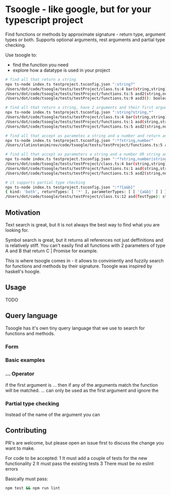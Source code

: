 # Tsoogle - like google, but for your typescript project

Find functions or methods by approximate signature - return type, argument types or both.
Supports optional arguments, rest arguments and partial type checking.

Use tsoogle to:
* find the function you need
* explore how a datatype is used in your project

```bash
# find all that return a string
npx ts-node index.ts testproject.tsconfig.json ":string?"      
/Users/dot/code/tsoogle/tests/testProject/class.ts:4 bar(string,string): string
/Users/dot/code/tsoogle/tests/testProject/functions.ts:5 asd2(string,number): string
/Users/dot/code/tsoogle/tests/testProject/functions.ts:9 asd3(): boolean | Record<string, string>

# find all that return a string, have 2 arguments and their first argument is a string
npx ts-node index.ts testproject.tsconfig.json ":string?string,*"
/Users/dot/code/tsoogle/tests/testProject/class.ts:4 bar(string,string): string
/Users/dot/code/tsoogle/tests/testProject/functions.ts:1 asd(string,string): string
/Users/dot/code/tsoogle/tests/testProject/functions.ts:5 asd2(string,number): string

# find all that accept as parametes a string and a number and return anything
npx ts-node index.ts testproject.tsconfig.json ":*?string,number"
/Users/zlatinstanimirov/code/tsoogle/tests/testProject/functions.ts:5 asd2(string,number): string

# find all that accept as parameters a string and a number OR string and return anything
npx ts-node index.ts testproject.tsconfig.json ":*?string,number|string"
/Users/dot/code/tsoogle/tests/testProject/class.ts:4 bar(string,string): string
/Users/dot/code/tsoogle/tests/testProject/functions.ts:1 asd(string,string): string
/Users/dot/code/tsoogle/tests/testProject/functions.ts:5 asd2(string,number): strin

# it supports partial type checking
npx ts-node index.ts testproject.tsconfig.json ":*?{a&b}"
{ kind: 'both', returnTypes: [ '*' ], parameterTypes: [ [ '{a&b}' ] ] }
/Users/dot/code/tsoogle/tests/testProject/class.ts:12 asd(TestType): string
```

## Motivation

Text search is great, but it is not always the best way to find what you are looking for.

Symbol search is great, but it returns all references not just deffinitions and is relatively stiff.
You can't easily find all functions with 2 parameters of type A and B that return C | Promise<C> for example.

This is where tsoogle comes in - it allows to conviniently and fuzzily search for functions and methods by their signature.
Tsoogle was inspired by haskell's hoogle.

## Usage
TODO

## Query language

Tsoogle has it's own tiny query language that we use to search for functions and methods.

### Form

### Basic examples

### ... Operator
if the first argument is ... then if any of the arguments match the function will be matched.
... can only be used as the first argument and ignore the 

### Partial type checking

Instead of the name of the argument you can



## Contributing
PR's are welcome, but please open an issue first to discuss the change you want to make.

For code to be accepted:
1 It must add a couple of tests for the new functionality
2 It must pass the existing tests
3 There must be no eslint errors

Basically must pass:
```bash
npm test && npm run lint
```